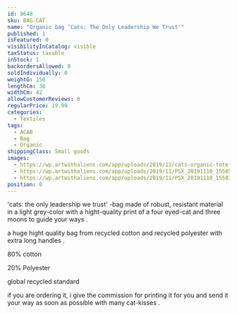 ```yaml
---
id: 8648
sku: BAG-CAT
name: "Organic bag ‘Cats: The Only Leadership We Trust'"
published: 1
isFeatured: 0
visibilityInCatalog: visible
taxStatus: taxable
inStock: 1
backordersAllowed: 0
soldIndividually: 0
weightG: 150
lengthCm: 38
widthCm: 42
allowCustomerReviews: 0
regularPrice: 19.99
categories:
  - Textiles
tags:
  - ACAB
  - Bag
  - Organic
shippingClass: Small goods
images:
  - https://wp.artwithaliens.com/app/uploads/2019/11/cats-organic-tote-bag.jpg
  - https://wp.artwithaliens.com/app/uploads/2019/11/PSX_20191110_155853-01-01-scaled.jpeg
  - https://wp.artwithaliens.com/app/uploads/2019/11/PSX_20191110_155830-01-01-scaled.jpeg
position: 0
---
```


'cats: the only leadership we trust' -bag made of robust, resistant material in a light grey-color with a hight-quality<span style="font-size: 1em; font-weight: 400;"> print of a four eyed-cat and three moons to guide your ways .</span>

a huge hight quality bag from recycled cotton and recycled polyester with extra long handles .

80% cotton

20% Polyester

global recycled standard

if you are ordering it, i give the commission for printing it for you and send it your way as soon as possible with many cat-kisses .
